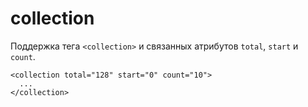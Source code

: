 collection
==========

Поддержка тега `<collection>` и связанных атрибутов `total`, `start` и `count`.

```
<collection total="128" start="0" count="10">
  ...
</collection>
```
